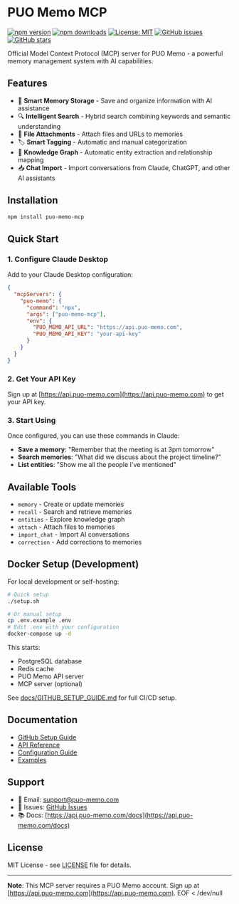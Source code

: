 # PUO Memo MCP

[![npm version](https://badge.fury.io/js/puo-memo-mcp.svg)](https://www.npmjs.com/package/puo-memo-mcp)
[![npm downloads](https://img.shields.io/npm/dm/puo-memo-mcp.svg)](https://www.npmjs.com/package/puo-memo-mcp)
[![License: MIT](https://img.shields.io/badge/License-MIT-yellow.svg)](https://opensource.org/licenses/MIT)
[![GitHub issues](https://img.shields.io/github/issues/coladapo/puo-memo-mcp)](https://github.com/coladapo/puo-memo-mcp/issues)
[![GitHub stars](https://img.shields.io/github/stars/coladapo/puo-memo-mcp)](https://github.com/coladapo/puo-memo-mcp/stargazers)

Official Model Context Protocol (MCP) server for PUO Memo - a powerful memory management system with AI capabilities.

## Features

- 🧠 **Smart Memory Storage** - Save and organize information with AI assistance
- 🔍 **Intelligent Search** - Hybrid search combining keywords and semantic understanding
- 📎 **File Attachments** - Attach files and URLs to memories
- 🏷️ **Smart Tagging** - Automatic and manual categorization
- 🔗 **Knowledge Graph** - Automatic entity extraction and relationship mapping
- 📥 **Chat Import** - Import conversations from Claude, ChatGPT, and other AI assistants

## Installation

```bash
npm install puo-memo-mcp
```

## Quick Start

### 1. Configure Claude Desktop

Add to your Claude Desktop configuration:

```json
{
  "mcpServers": {
    "puo-memo": {
      "command": "npx",
      "args": ["puo-memo-mcp"],
      "env": {
        "PUO_MEMO_API_URL": "https://api.puo-memo.com",
        "PUO_MEMO_API_KEY": "your-api-key"
      }
    }
  }
}
```

### 2. Get Your API Key

Sign up at [https://api.puo-memo.com](https://api.puo-memo.com) to get your API key.

### 3. Start Using

Once configured, you can use these commands in Claude:

- **Save a memory**: "Remember that the meeting is at 3pm tomorrow"
- **Search memories**: "What did we discuss about the project timeline?"
- **List entities**: "Show me all the people I've mentioned"

## Available Tools

- `memory` - Create or update memories
- `recall` - Search and retrieve memories
- `entities` - Explore knowledge graph
- `attach` - Attach files to memories
- `import_chat` - Import AI conversations
- `correction` - Add corrections to memories

## Docker Setup (Development)

For local development or self-hosting:

```bash
# Quick setup
./setup.sh

# Or manual setup
cp .env.example .env
# Edit .env with your configuration
docker-compose up -d
```

This starts:
- PostgreSQL database
- Redis cache
- PUO Memo API server
- MCP server (optional)

See [docs/GITHUB_SETUP_GUIDE.md](docs/GITHUB_SETUP_GUIDE.md) for full CI/CD setup.

## Documentation

- [GitHub Setup Guide](docs/GITHUB_SETUP_GUIDE.md)
- [API Reference](docs/api-reference.md)
- [Configuration Guide](docs/configuration.md)
- [Examples](examples/)

## Support

- 📧 Email: support@puo-memo.com
- 🐛 Issues: [GitHub Issues](https://github.com/coladapo/puo-memo-mcp/issues)
- 📚 Docs: [https://api.puo-memo.com/docs](https://api.puo-memo.com/docs)

## License

MIT License - see [LICENSE](LICENSE) file for details.

---

**Note**: This MCP server requires a PUO Memo account. Sign up at [https://api.puo-memo.com](https://api.puo-memo.com).
EOF < /dev/null